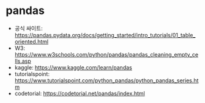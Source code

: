 # pandas
- 공식 싸이트: https://pandas.pydata.org/docs/getting_started/intro_tutorials/01_table_oriented.html
- W3: https://www.w3schools.com/python/pandas/pandas_cleaning_empty_cells.asp
- kaggle: https://www.kaggle.com/learn/pandas
- tutorialspoint: https://www.tutorialspoint.com/python_pandas/python_pandas_series.htm
- codetorial: https://codetorial.net/pandas/index.html